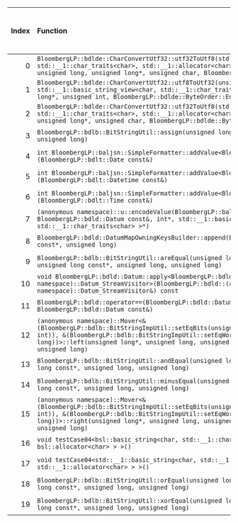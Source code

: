 |   Index | Function                                                                                                                                                                                                                                                                                               |   Difference in number of lines |   Function size difference in bytes | Disassembly                                                               |   Number of lines in `assume` build |   Number of bytes in `assume` build |   Number of lines in `none` build |   Number of bytes in `none` build |
|--------:|:-------------------------------------------------------------------------------------------------------------------------------------------------------------------------------------------------------------------------------------------------------------------------------------------------------|--------------------------------:|------------------------------------:|:--------------------------------------------------------------------------|------------------------------------:|------------------------------------:|----------------------------------:|----------------------------------:|
|       0 | `BloombergLP::bdlde::CharConvertUtf32::utf32ToUtf8(std::__1::basic_string<char, std::__1::char_traits<char>, std::__1::allocator<char> >*, unsigned int const*, unsigned long, unsigned long*, unsigned char, BloombergLP::bdlde::ByteOrder::Enum)`                                                    |                               5 |                                  16 | [Assumed](0.assume.s.txt), [Ignored](0.none.s.txt), [Diff](0.diff.txt)    |                                 432 |                             4519568 |                               416 |                           4521136 |
|       1 | `BloombergLP::bdlde::CharConvertUtf32::utf8ToUtf32(unsigned int*, unsigned long, std::__1::basic_string_view<char, std::__1::char_traits<char> > const&, unsigned long*, unsigned int, BloombergLP::bdlde::ByteOrder::Enum)`                                                                           |                               4 |                                  64 | [Assumed](1.assume.s.txt), [Ignored](1.none.s.txt), [Diff](1.diff.txt)    |                                1216 |                             4517088 |                              1152 |                           4518736 |
|       2 | `BloombergLP::bdlde::CharConvertUtf32::utf32ToUtf8(std::__1::basic_string<char, std::__1::char_traits<char>, std::__1::allocator<char> >*, unsigned int const*, unsigned long*, unsigned char, BloombergLP::bdlde::ByteOrder::Enum)`                                                                   |                               3 |                                   0 | [Assumed](2.assume.s.txt), [Ignored](2.none.s.txt), [Diff](2.diff.txt)    |                                 400 |                             4518720 |                               400 |                           4520304 |
|       3 | `BloombergLP::bdlb::BitStringUtil::assign(unsigned long*, unsigned long, bool, unsigned long)`                                                                                                                                                                                                         |                               1 |                                   0 | [Assumed](3.assume.s.txt), [Ignored](3.none.s.txt), [Diff](3.diff.txt)    |                                 448 |                             4466096 |                               448 |                           4466560 |
|       4 | `int BloombergLP::baljsn::SimpleFormatter::addValue<BloombergLP::bdlt::Date>(BloombergLP::bdlt::Date const&)`                                                                                                                                                                                          |                              -1 |                                   0 | [Assumed](4.assume.s.txt), [Ignored](4.none.s.txt), [Diff](4.diff.txt)    |                                 288 |                             4452112 |                               288 |                           4452576 |
|       5 | `int BloombergLP::baljsn::SimpleFormatter::addValue<BloombergLP::bdlt::Datetime>(BloombergLP::bdlt::Datetime const&)`                                                                                                                                                                                  |                              -1 |                                   0 | [Assumed](5.assume.s.txt), [Ignored](5.none.s.txt), [Diff](5.diff.txt)    |                                 288 |                             4452688 |                               288 |                           4453152 |
|       6 | `int BloombergLP::baljsn::SimpleFormatter::addValue<BloombergLP::bdlt::Time>(BloombergLP::bdlt::Time const&)`                                                                                                                                                                                          |                              -1 |                                   0 | [Assumed](6.assume.s.txt), [Ignored](6.none.s.txt), [Diff](6.diff.txt)    |                                 288 |                             4452400 |                               288 |                           4452864 |
|       7 | `(anonymous namespace)::u::encodeValue(BloombergLP::baljsn::SimpleFormatter*, BloombergLP::bdld::Datum const&, int*, std::__1::basic_string_view<char, std::__1::char_traits<char> >*)`                                                                                                                |                              -5 |                                 -32 | [Assumed](7.assume.s.txt), [Ignored](7.none.s.txt), [Diff](7.diff.txt)    |                                1040 |                             4448432 |                              1072 |                           4448864 |
|       8 | `BloombergLP::bdld::DatumMapOwningKeysBuilder::append(BloombergLP::bdld::DatumMapEntry const*, unsigned long)`                                                                                                                                                                                         |                              -6 |                                 -16 | [Assumed](8.assume.s.txt), [Ignored](8.none.s.txt), [Diff](8.diff.txt)    |                                1008 |                             4513072 |                              1024 |                           4514704 |
|       9 | `BloombergLP::bdlb::BitStringUtil::areEqual(unsigned long const*, unsigned long, unsigned long const*, unsigned long, unsigned long)`                                                                                                                                                                  |                              -8 |                                 -32 | [Assumed](9.assume.s.txt), [Ignored](9.none.s.txt), [Diff](9.diff.txt)    |                                 496 |                             4482016 |                               528 |                           4483376 |
|      10 | `void BloombergLP::bdld::Datum::apply<BloombergLP::bdld::(anonymous namespace)::Datum_StreamVisitor>(BloombergLP::bdld::(anonymous namespace)::Datum_StreamVisitor&) const`                                                                                                                            |                              -9 |                                 -32 | [Assumed](10.assume.s.txt), [Ignored](10.none.s.txt), [Diff](10.diff.txt) |                                1632 |                             4499392 |                              1664 |                           4500944 |
|      11 | `BloombergLP::bdld::operator==(BloombergLP::bdld::Datum const&, BloombergLP::bdld::Datum const&)`                                                                                                                                                                                                      |                             -14 |                                 -48 | [Assumed](11.assume.s.txt), [Ignored](11.none.s.txt), [Diff](11.diff.txt) |                                1568 |                             4503168 |                              1616 |                           4504752 |
|      12 | `(anonymous namespace)::Mover<&(BloombergLP::bdlb::BitStringImpUtil::setEqBits(unsigned long*, int, unsigned long, int)), &(BloombergLP::bdlb::BitStringImpUtil::setEqWord(unsigned long*, unsigned long))>::left(unsigned long*, unsigned long, unsigned long const*, unsigned long, unsigned long)`  |                             -16 |                                 -64 | [Assumed](12.assume.s.txt), [Ignored](12.none.s.txt), [Diff](12.diff.txt) |                                1504 |                             4477792 |                              1568 |                           4478944 |
|      13 | `BloombergLP::bdlb::BitStringUtil::andEqual(unsigned long*, unsigned long, unsigned long const*, unsigned long, unsigned long)`                                                                                                                                                                        |                             -22 |                                 -80 | [Assumed](13.assume.s.txt), [Ignored](13.none.s.txt), [Diff](13.diff.txt) |                                2784 |                             4467120 |                              2864 |                           4467584 |
|      14 | `BloombergLP::bdlb::BitStringUtil::minusEqual(unsigned long*, unsigned long, unsigned long const*, unsigned long, unsigned long)`                                                                                                                                                                      |                             -27 |                                 -96 | [Assumed](14.assume.s.txt), [Ignored](14.none.s.txt), [Diff](14.diff.txt) |                                2464 |                             4469904 |                              2560 |                           4470448 |
|      15 | `(anonymous namespace)::Mover<&(BloombergLP::bdlb::BitStringImpUtil::setEqBits(unsigned long*, int, unsigned long, int)), &(BloombergLP::bdlb::BitStringImpUtil::setEqWord(unsigned long*, unsigned long))>::right(unsigned long*, unsigned long, unsigned long const*, unsigned long, unsigned long)` |                             -41 |                                -144 | [Assumed](15.assume.s.txt), [Ignored](15.none.s.txt), [Diff](15.diff.txt) |                                1232 |                             4479328 |                              1376 |                           4480544 |
|      16 | `void testCase04<bsl::basic_string<char, std::__1::char_traits<char>, bsl::allocator<char> > >()`                                                                                                                                                                                                      |                             -48 |                                -160 | [Assumed](16.assume.s.txt), [Ignored](16.none.s.txt), [Diff](16.diff.txt) |                               23040 |                             4366240 |                             23200 |                           4366304 |
|      17 | `void testCase04<std::__1::basic_string<char, std::__1::char_traits<char>, std::__1::allocator<char> > >()`                                                                                                                                                                                            |                             -50 |                                -192 | [Assumed](17.assume.s.txt), [Ignored](17.none.s.txt), [Diff](17.diff.txt) |                               21424 |                             4389280 |                             21616 |                           4389504 |
|      18 | `BloombergLP::bdlb::BitStringUtil::orEqual(unsigned long*, unsigned long, unsigned long const*, unsigned long, unsigned long)`                                                                                                                                                                         |                             -77 |                                -256 | [Assumed](18.assume.s.txt), [Ignored](18.none.s.txt), [Diff](18.diff.txt) |                                2656 |                             4472368 |                              2912 |                           4473008 |
|      19 | `BloombergLP::bdlb::BitStringUtil::xorEqual(unsigned long*, unsigned long, unsigned long const*, unsigned long, unsigned long)`                                                                                                                                                                        |                             -77 |                                -256 | [Assumed](19.assume.s.txt), [Ignored](19.none.s.txt), [Diff](19.diff.txt) |                                2656 |                             4475024 |                              2912 |                           4475920 |